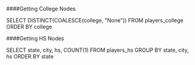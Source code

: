 
####Getting College Nodes

SELECT DISTINCT(COALESCE(college, "None")) FROM players_college
ORDER BY college

####Getting HS Nodes

SELECT state, city, hs, COUNT(1) FROM players_hs
GROUP BY state, city, hs
ORDER BY state
